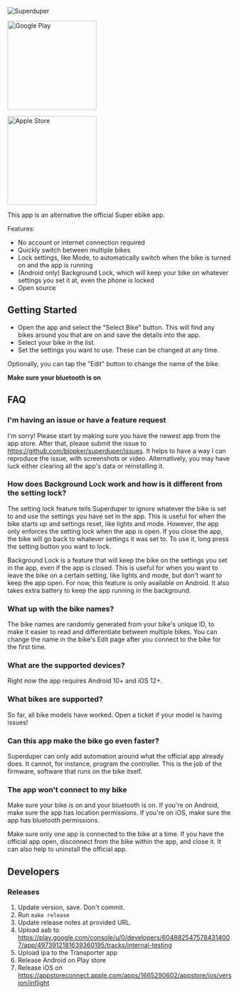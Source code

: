 ![Superduper](https://raw.githubusercontent.com/blopker/superduper/main/assets/superduper_android_feature.jpg)

[<img src="https://play.google.com/intl/en_us/badges/static/images/badges/en_badge_web_generic.png" alt="Google Play" width="200"/>](https://play.google.com/store/apps/details?id=io.kbl.superduper)

[<img src="https://explore.tivo.com/content/dam/tivo/explore/how-to/app-store-badge.png" alt="Apple Store" width="200"/>](https://testflight.apple.com/join/Tl0UibRY)

This app is an alternative the official Super ebike app.

Features:

- No account or internet connection required
- Quickly switch between multiple bikes
- Lock settings, like Mode, to automatically switch when the bike is turned on and the app is running
- (Android only) Background Lock, which will keep your bike on whatever settings you set it at, even the phone is locked
- Open source

## Getting Started

- Open the app and select the "Select Bike" button. This will find any bikes around you that are on and save the details into the app.
- Select your bike in the list.
- Set the settings you want to use. These can be changed at any time.

Optionally, you can tap the "Edit" button to change the name of the bike.

**Make sure your bluetooth is on**

## FAQ

### I'm having an issue or have a feature request

I'm sorry! Please start by making sure you have the newest app from the app store. After that, please submit the issue to https://github.com/blopker/superduper/issues. It helps to have a way I can reproduce the issue, with screenshots or video. Alternatively, you may have luck either clearing all the app's data or reinstalling it.

### How does Background Lock work and how is it different from the setting lock?

The setting lock feature tells Superduper to ignore whatever the bike is set to and use the settings you have set in the app. This is useful for when the bike starts up and settings reset, like lights and mode. However, the app only enforces the setting lock when the app is open. If you close the app, the bike will go back to whatever settings it was set to. To use it, long press the setting button you want to lock.

Background Lock is a feature that will keep the bike on the settings you set in the app, even if the app is closed. This is useful for when you want to leave the bike on a certain setting, like lights and mode, but don't want to keep the app open. For now, this feature is only available on Android. It also takes extra battery to keep the app running in the background.

### What up with the bike names?

The bike names are randomly generated from your bike's unique ID, to make it easier to read and differentiate between multiple bikes. You can change the name in the bike's Edit page after you connect to the bike for the first time.

### What are the supported devices?

Right now the app requires Android 10+ and iOS 12+.

### What bikes are supported?

So far, all bike models have worked. Open a ticket if your model is having issues!

### Can this app make the bike go even faster?

Superduper can only add automation around what the official app already does. It cannot, for instance, program the controller. This is the job of the firmware, software that runs on the bike itself.

### The app won't connect to my bike

Make sure your bike is on and your bluetooth is on. If you're on Android, make sure the app has location permissions. If you're on iOS, make sure the app has bluetooth permissions.

Make sure only one app is connected to the bike at a time. If you have the official app open, disconnect from the bike within the app, and close it. It can also help to uninstall the official app.

## Developers

### Releases

1. Update version, save. Don't commit.
1. Run `make release`
1. Update release notes at provided URL.
1. Upload aab to https://play.google.com/console/u/0/developers/6048825475784314007/app/4973912181639360195/tracks/internal-testing
1. Upload ipa to the Transporter app
1. Release Android on Play store
1. Release iOS on https://appstoreconnect.apple.com/apps/1665290602/appstore/ios/version/inflight
